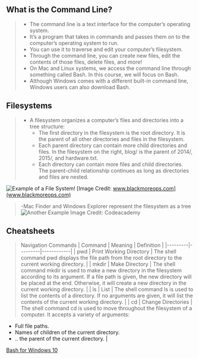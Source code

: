 ## What is the Command Line?

> - The command line is a text interface for the computer’s operating system.
> - It’s a program that takes in commands and passes them on to the computer’s operating system to run.
> - You can use it to traverse and edit your computer’s filesystem.
> - Through the command line, you can create new files, edit the contents of those files, delete files, and more!
> - On Mac and Linux systems, we access the command line through something called Bash. In this course, we will focus on Bash.
> - Although Windows comes with a different built-in command line, Windows users can also download Bash.


## Filesystems

> - A filesystem organizes a computer’s files and directories into a tree structure:
>   - The first directory in the filesystem is the root directory. It is the parent of all other directories and files in the filesystem.
>   - Each parent directory can contain more child directories and files. In the filesystem on the right, blog/ is the parent of 2014/, 2015/, and hardware.txt.
>   - Each directory can contain more files and child directories. The parent-child relationship continues as long as directories and files are nested.

![Example of a File System!](http://www.blackmoreops.com/wp-content/uploads/2015/02/Linux-file-system-hierarchy-Linux-file-structure-optimized.jpg)
[Image Credit: www.blackmoreops.com](www.blackmoreops.com)


> -Mac Finder and Windows Explorer represent the filesystem as a tree
![Another Example](https://content.codecademy.com/courses/learn-command-line/img/filesystem-tree-wide.svg)
Image Credit: Codeacademy

## Cheatsheets

> Navigation Commands
| Command | Meaning | Definition |
|---------|---------|------------|
| pwd | Print Working Directory | The shell command pwd displays the file path from the root directory to the current working directory. |
| mkdir | Make Directory | The shell command mkdir is used to make a new directory in the filesystem according to its argument. If a file path is given, the new directory will be placed at the end. Otherwise, it will create a new directory in the current working directory. |
| ls | List | The shell command ls is used to list the contents of a directory. If no arguments are given, it will list the contents of the current working directory. |
| cd | Change Directories | The shell command cd is used to move throughout the filesystem of a computer. It accepts a variety of arguments:
 - Full file paths.
 - Names of children of the current directory.
 - .. the parent of the current directory. |


    

[Bash for Windows 10](https://www.howtogeek.com/249966/how-to-install-and-use-the-linux-bash-shell-on-windows-10/)



